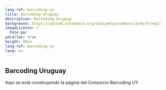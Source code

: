 ```yaml
---
lang-ref: barcoding-uy
title: Barcoding Uruguay
description: Barcoding Uruguay
background: https://upload.wikimedia.org/wikipedia/commons/b/be/Ejemplar_de_culebra_de_lineas_amarillas_%28Lygophis_anomalus%29%2C_Uruguay%2C_2019.jpg
imageLicense: |
  Foto por 
parallax: true
height: 80vh
lang-ref: barcoding-uy
lang: es
---
```


## Barcoding Uruguay
Aquí se está construyendo la página del Consorcio Barcoding UY

